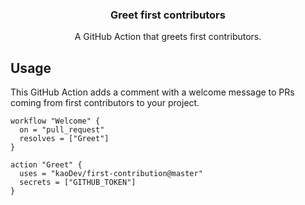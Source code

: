 <h3 align="center">Greet first contributors</h3>
<p align="center">A GitHub Action that greets first contributors.<p>

## Usage

This GitHub Action adds a comment with a welcome
message to PRs coming from first contributors to
your project.

```workflow
workflow "Welcome" {
  on = "pull_request"
  resolves = ["Greet"]
}

action "Greet" {
  uses = "kaoDev/first-contribution@master"
  secrets = ["GITHUB_TOKEN"]
}
```


